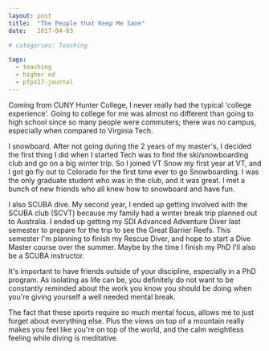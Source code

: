```yaml
---
layout: post
title:  "The People that Keep Me Sane"
date:   2017-04-03

# categories: Teaching

tags:
  - teaching
  - higher ed
  - pfps17-journal
---
```


Coming from CUNY Hunter College, I never really had the typical 'college experience'.
Going to college for me was almost no different than going to high school since so many people
were commuters; there was no campus, especially when compared to Virginia Tech.

<!-- more -->

I snowboard.
After not going during the 2 years of my master's,
I decided the first thing I did when I started Tech was to find the ski/snowboarding club
and go on a big winter trip.
So I joined VT Snow my first year at VT,
and I got go fly out to Colorado for the first time ever to go Snowboarding.
I was the only graduate student who was in the club, and it was great.
I met a bunch of new friends who all knew how to snowboard and have fun.

I also SCUBA dive.
My second year, I ended up getting involved with the SCUBA club (SCVT) because my family had a winter break trip
planned out to Australia.
I ended up getting my SDI Advanced Adventure Diver last semester to prepare for the trip to see the Great Barrier Reefs.
This semester I'm planning to finish my Rescue Diver,
and hope to start a Dive Master course over the summer.
Maybe by the time I finish my PhD I'll also be a SCUBA instructor.

It's important to have friends outside of your discipline, especially in a PhD program.
As isolating as life can be,
you definitely do not want to be constantly reminded about the work you know you should be doing when you're
giving yourself a well needed mental break.

The fact that these sports require so much mental focus, allows me to just forget about everything else.
Plus the views on top of a mountain really makes you feel like you're on top of the world,
and the calm weightless feeling while diving is meditative.
